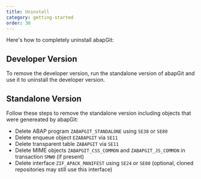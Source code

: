 ```yaml
---
title: Uninstall
category: getting-started
order: 30
---
```


Here's how to completely uninstall abapGit:

## Developer Version

To remove the developer version, run the standalone version of abapGit and use it to uninstall the developer version.

## Standalone Version

Follow these steps to remove the standalone version including objects that were genereated by abapGit:

* Delete ABAP program `ZABAPGIT_STANDALONE` using `SE38` or `SE80`
* Delete enqueue object `EZABAPGIT` via `SE11`
* Delete transparent table `ZABAPGIT` via `SE11`
* Delete MIME objects `ZABAPGIT_CSS_COMMON` and `ZABAPGIT_JS_COMMON` in transaction `SMW0` (if present)
* Delete interface `ZIF_APACK_MANIFEST` using `SE24` or `SE80` (optional, cloned repositories may still use this interface)
